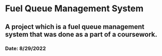 # Fuel Queue Management System
## A project which is a fuel queue management system that was done as a part of a coursework.
### Date: 8/29/2022
